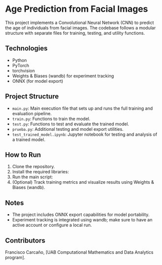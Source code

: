 # Age Prediction from Facial Images

This project implements a Convolutional Neural Network (CNN) to predict the age of individuals from facial images. The codebase follows a modular structure with separate files for training, testing, and utility functions.

## Technologies
- Python
- PyTorch
- torchvision
- Weights & Biases (wandb) for experiment tracking
- ONNX (for model export)

## Project Structure
- `main.py`: Main execution file that sets up and runs the full training and evaluation pipeline.
- `train.py`: Functions to train the model.
- `test.py`: Functions to test and evaluate the trained model.
- `prueba.py`: Additional testing and model export utilities.
- `test_trained_model.ipynb`: Jupyter notebook for testing and analysis of a trained model.

## How to Run
1. Clone the repository.
2. Install the required libraries:
3. Run the main script:
4. (Optional) Track training metrics and visualize results using Weights & Biases (wandb).

## Notes
- The project includes ONNX export capabilities for model portability.
- Experiment tracking is integrated using wandb; make sure to have an active account or configure a local run.

## Contributors
Francisco Carcaño, [UAB Computational Mathematics and Data Analytics program].
